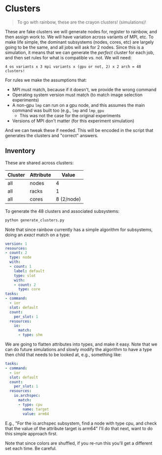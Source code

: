# Clusters

> To go with rainbow, these are the crayon clusters! (simulations)!

These are fake clusters we will generate nodes for, register to rainbow, and then assign work to.
We will have variation across variants of MPI, etc. To make life simple, the dominant subsystems
(nodes, cores, etc) are largely going to be the same, and all jobs will ask for 2 nodes.
Since this is a simulation, it means that we can generate the *perfect* cluster for each
job, and then set rules for what is compatible vs. not. We will need:

```console
4 os variants x 3 mpi variants x (gpu or not, 2) x 2 arch = 48 clusters!
```
For rules we make the assumptions that:

- MPI must match, because if it doesn't, we provide the wrong command
- Operating system version must match (to match image selection experiments) 
- A non-gpu `lmp` can run on a gpu node, and this assumes the main command was built too (e.g., `lmp` and `lmp_gpu`
  - This was not the case for the original experiments
- Versions of MPI don't matter (for this experiment simulation)

And we can tweak these if needed.
This will be encoded in the script that generates the clusters and "correct" answers.

## Inventory

These are shared across clusters:

| Cluster | Attribute | Value      |
|---------|-----------|------------|
| all     | nodes     | 4          |
| all     | racks     | 1          |
| all     | cores     | 8 (2/node) |


To generate the 48 clusters and associated subsystems:

```bash
python generate_clusters.py
```
Note that since rainbow currently has a simple algorithm for subsystems, doing an _exact_ match on a type:

```yaml
version: 1
resources:
- count: 2
  type: node
  with:
  - count: 1
    label: default
    type: slot
    with:
    - count: 2
      type: core
tasks:
- command:
  - ior
  slot: default
  count:
    per_slot: 1
  resources:
    io:
      match:
      - type: shm
```

We are going to flatten attributes into types, and make it easy. Note that we can do future simulations and slowly modify the algorithm to have a type then child that needs to be looked at, e.g., something like:

```yaml
tasks:
- command:
  - ior
  slot: default
  count:
    per_slot: 1
  resources:
    io.archspec:
      match:
      - type: cpu
        name: target
        value: arm64 
```

E.g., "For the io.archspec subsystem, find a node with type cpu, and check that the value of the attribute target is arm64"
I'll do that next, want to do this simple approach first.

Note that since colors are shuffled, if you re-run this you'll get a different set each time. Be careful.
